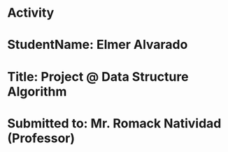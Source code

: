 # Activity
# StudentName: Elmer Alvarado
# Title: Project @ Data Structure Algorithm
# Submitted to: Mr. Romack Natividad (Professor)
